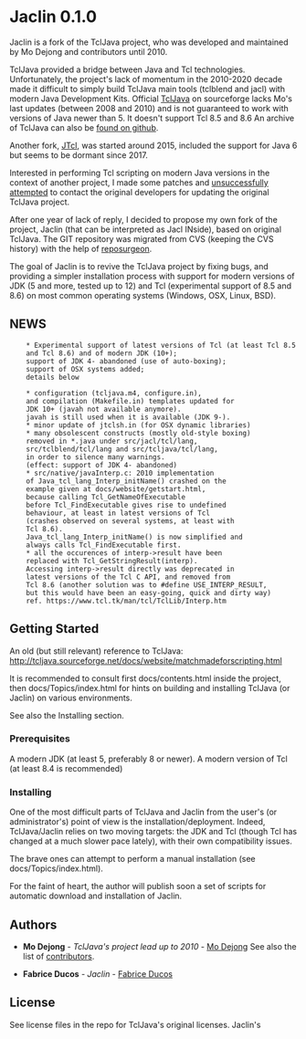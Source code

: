 # Jaclin 0.1.0

Jaclin is a fork of the TclJava project, who was developed and maintained by Mo Dejong and contributors until 2010.

TclJava provided a bridge between Java and Tcl technologies. Unfortunately, the project's lack of momentum
in the 2010-2020 decade made it difficult to simply build TclJava main tools (tclblend and jacl) with modern Java
Development Kits. Official [TclJava](http://tcljava.sourceforge.net/docs/website/index.html) on sourceforge lacks
Mo's last updates (between 2008 and 2010) and is not guaranteed to work with versions of Java newer than 5.
It doesn't support Tcl 8.5 and 8.6
An archive of TclJava can also be [found on github](https://github.com/scijava/tcljava).

Another fork, [JTcl](https://github.com/jtcl-project/jtcl), was started around 2015, included the support for Java 6 but seems to be dormant since 2017.

Interested in performing Tcl scripting on modern Java versions in the context of another project, I made some patches and [unsuccessfully attempted](https://sourceforge.net/p/tcljava/mailman/tcljava-dev/thread/CAPxFAHTkKiLxQGAVJUfY5hCGBoAbL47qnc0WfMsvcD%2BT6W2uJQ%40mail.gmail.com/#msg36653208) to contact the original developers for updating the original TclJava project. 

After one year of lack of reply, I decided to propose my own fork of the project, Jaclin (that can be interpreted as Jacl INside), based on original TclJava.
The GIT repository was migrated from CVS (keeping the CVS history) with the help of [reposurgeon](https://gitlab.com/esr/reposurgeon).

The goal of Jaclin is to revive the TclJava project by fixing bugs, and providing a simpler installation process with support for modern versions of JDK (5 and more, tested up to 12) and Tcl (experimental support of 8.5 and 8.6) on most common operating systems (Windows, OSX, Linux, BSD).

## NEWS

        * Experimental support of latest versions of Tcl (at least Tcl 8.5
        and Tcl 8.6) and of modern JDK (10+);
        support of JDK 4- abandoned (use of auto-boxing);
        support of OSX systems added;
        details below

        * configuration (tcljava.m4, configure.in),
        and compilation (Makefile.in) templates updated for
        JDK 10+ (javah not available anymore).
        javah is still used when it is available (JDK 9-).
        * minor update of jtclsh.in (for OSX dynamic libraries)
        * many obsolescent constructs (mostly old-style boxing)
        removed in *.java under src/jacl/tcl/lang,
        src/tclblend/tcl/lang and src/tcljava/tcl/lang,
        in order to silence many warnings.
        (effect: support of JDK 4- abandoned)
        * src/native/javaInterp.c: 2010 implementation
        of Java_tcl_lang_Interp_initName() crashed on the
        example given at docs/website/getstart.html,
        because calling Tcl_GetNameOfExecutable
        before Tcl_FindExecutable gives rise to undefined
        behaviour, at least in latest versions of Tcl
        (crashes observed on several systems, at least with
        Tcl 8.6).
        Java_tcl_lang_Interp_initName() is now simplified and
        always calls Tcl_FindExecutable first.
        * all the occurences of interp->result have been
        replaced with Tcl_GetStringResult(interp).
        Accessing interp->result directly was deprecated in
        latest versions of the Tcl C API, and removed from
        Tcl 8.6 (another solution was to #define USE_INTERP_RESULT,
        but this would have been an easy-going, quick and dirty way)
        ref. https://www.tcl.tk/man/tcl/TclLib/Interp.htm

## Getting Started

An old (but still relevant) reference to TclJava: http://tcljava.sourceforge.net/docs/website/matchmadeforscripting.html

It is recommended to consult first docs/contents.html inside the project, then docs/Topics/index.html
for hints on building and installing TclJava (or Jaclin) on various environments.

See also the Installing section.

### Prerequisites

A modern JDK (at least 5, preferably 8 or newer).
A modern version of Tcl (at least 8.4 is recommended)

### Installing

One of the most difficult parts of TclJava and Jaclin from the user's (or administrator's) point of view is the installation/deployment.
Indeed, TclJava/Jaclin relies on two moving targets: the JDK and Tcl (though Tcl has changed at a much slower pace lately), with
their own compatibility issues.

The brave ones can attempt to perform a manual installation (see docs/Topics/index.html).

For the faint of heart, the author will publish soon a set of scripts for automatic download and installation of Jaclin.

## Authors

* **Mo Dejong** - *TclJava's project lead up to 2010* - [Mo Dejong](https://github.com/mdejong)
See also the list of [contributors](https://github.com/fabrice-ducos/jaclin/contributors).

* **Fabrice Ducos** - *Jaclin* - [Fabrice Ducos](https://github.com/fabrice-ducos)

## License

See license files in the repo for TclJava's original licenses.
Jaclin's 
